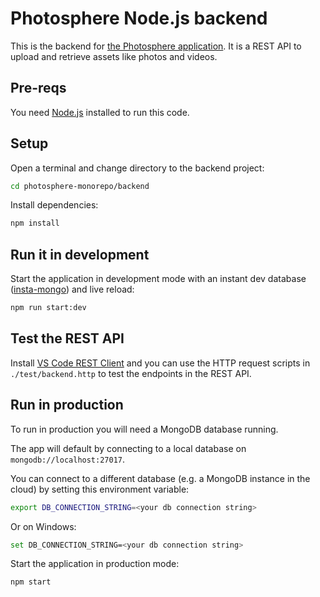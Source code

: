 # Photosphere Node.js backend

This is the backend for [the Photosphere application](https://rapidfullstackdevelopment.com/example-application). It is a REST API to upload and retrieve assets like photos and videos.

## Pre-reqs

You need [Node.js](https://nodejs.org/en/) installed to run this code.

## Setup

Open a terminal and change directory to the backend project:

```bash
cd photosphere-monorepo/backend
```

Install dependencies:

```bash
npm install
```

## Run it in development

Start the application in development mode with an instant dev database ([insta-mongo](https://www.npmjs.com/package/insta-mongo)) and live reload:

```bash
npm run start:dev
```

## Test the REST API

Install [VS Code REST Client](https://marketplace.visualstudio.com/items?itemName=humao.rest-client) and you can use the HTTP request scripts in `./test/backend.http` to test the endpoints in the REST API.

## Run in production

To run in production you will need a MongoDB database running.

The app will default by connecting to a local database on `mongodb://localhost:27017`.

You can connect to a different database (e.g. a MongoDB instance in the cloud) by setting this environment variable:

```bash
export DB_CONNECTION_STRING=<your db connection string>
```

Or on Windows:

```bash
set DB_CONNECTION_STRING=<your db connection string>
```

Start the application in production mode:

```bash
npm start
```

